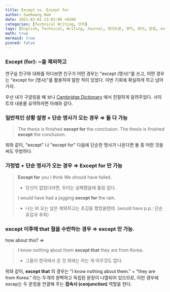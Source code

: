 ```yaml
---
title: Except vs. Except for
author: Saekwang Nam
date: 2021-02-01 23:03:00 +0100
categories: [Technical Writing, 단어]
tags: [English, Technical, Writing, Journal, 영어논문, 영작, 영어, 문법, except, except for]
math: true
mermaid: true
pinned: false
---
```


### Except (for): ~을 제외하고
연구실 친구와 대화를 하다보면 친구가 어떤 경우는 "except (명사)"를 쓰고, 어떤 경우는 "except for (명사)"를 활용하여 말한 적이 있었다. 이번 기회에 확실하게 하고 넘어가자.

우선 내가 구글링을 해 보니 [Cambridge Dictionary](https://dictionary.cambridge.org/grammar/british-grammar/except-or-except-for) 에서 친절하게 알려주었다. 사이트의 내용욜 요약하자면 아래와 같다.

### 일반적인 상황 설명 + 단순 명사가 오는 경우 $\Rightarrow$ 둘 다 가능
> The thesis is finished **except for** the conclusion.
> The thesis is finished **except** the conclusion.

위와 같이, "except" 나 "except for" 다음에 단순한 명사가 나온다면 둘 중 어떤 것을 써도 무방하다.

### 가정법 + 단순 명사가 오는 경우 $\Rightarrow$ Except for 만 가능
> **Except for** you I think We should have failed.
> - 당신이 없었더라면, 우리는 실패했음에 틀림 없다.
> 
> I would have had a jogging **except for** the rain.
> - 나는 비 오는 날은 제외하고는 조깅을 했었을텐데. (would have p.p.: 단순 유감과 후회)

### except 이후에 that 절을 수반하는 경우 $\Rightarrow$ except 만 가능.
how about this? $\Rightarrow$
> I know nothing about them **except that** they are from Korea.
> - 그들이 한국에서 온 것 외에는 아는 게 아무것도 없다. 

위와 같이, **except that** 의 경우는 "I know nothing about them." + "they are from Korea." 라는 두개의 완벽하고 독립된 문장이 나열되어 있으므로, 이런 경우에 excep는 두 문장을 연결해 주는 **접속사 (conjunction)** 역할을 한다.